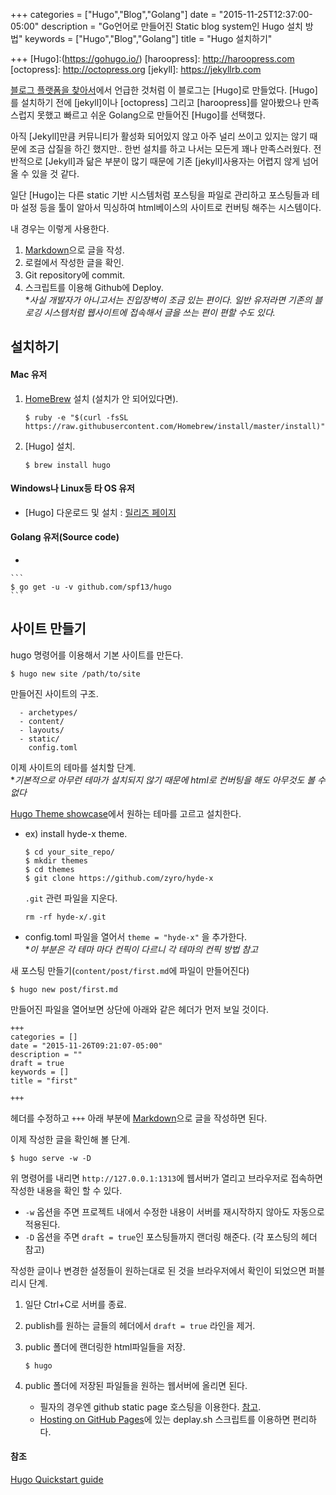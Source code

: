 +++
categories = ["Hugo","Blog","Golang"]
date = "2015-11-25T12:37:00-05:00"
description = "Go언어로 만들어진 Static blog system인 Hugo 설치 방법"
keywords = ["Hugo","Blog","Golang"]
title = "Hugo 설치하기"

+++
[Hugo]:(https://gohugo.io/)
[haroopress]: http://haroopress.com
[octopress]: http://octopress.org
[jekyll]: https://jekyllrb.com

[블로그 플랫폼을 찾아서](/blog/2015/11/23/블로그-플랫폼을-찾아서../)에서 언급한 것처럼 이 블로그는 [Hugo]로 만들었다.
[Hugo]를 설치하기 전에 [jekyll]이나 [octopress] 그리고 [haroopress]를 알아봤으나 만족스럽지 못했고 빠르고 쉬운 Golang으로 만들어진 [Hugo]를 선택했다.

아직 [Jekyll]만큼 커뮤니티가 활성화 되어있지 않고 아주 널리 쓰이고 있지는 않기 때문에 조금 삽질을 하긴 했지만..
한번 설치를 하고 나서는 모든게 꽤나 만족스러웠다. 전반적으로 [Jekyll]과 닮은 부분이 많기 때문에 기존 [jekyll]사용자는 어렵지 않게 넘어 올 수 있을 것 같다.

일단 [Hugo]는 다른 static 기반 시스템처럼 포스팅을 파일로 관리하고 포스팅들과 테마 설정 등을 툴이 알아서 믹싱하여 html베이스의 사이트로 컨버팅 해주는 시스템이다.

내 경우는 이렇게 사용한다.

1. [Markdown](https://ko.wikipedia.org/wiki/%EB%A7%88%ED%81%AC%EB%8B%A4%EC%9A%B4)으로 글을 작성.  
2. 로컬에서 작성한 글을 확인.  
3. Git repository에 commit.  
4. 스크립트를 이용해 Github에 Deploy.  
**사실 개발자가 아니고서는 진입장벽이 조금 있는 편이다. 일반 유저라면 기존의 블로깅 시스템처럼 웹사이트에 접속해서 글을 쓰는 편이 편할 수도 있다.*  

## 설치하기 ##

#### Mac 유저 ####

1. [HomeBrew](http://brew.sh/) 설치 (설치가 안 되어있다면).
  
	```
	$ ruby -e "$(curl -fsSL https://raw.githubusercontent.com/Homebrew/install/master/install)"
	```
2. [Hugo] 설치.
  
	```
	$ brew install hugo
	```
	
#### Windows나 Linux등 타 OS 유저 ####
- [Hugo] 다운로드 및 설치 : [릴리즈 페이지](https://github.com/spf13/hugo/releases)

#### Golang 유저(Source code) ####
- 

	```
	$ go get -u -v github.com/spf13/hugo
	```


## 사이트 만들기 ##

hugo 명령어를 이용해서 기본 사이트를 만든다.

```
$ hugo new site /path/to/site
```

만들어진 사이트의 구조.

```
  - archetypes/
  - content/
  - layouts/
  - static/
    config.toml
```

이제 사이트의 테마를 설치할 단계.  
**기본적으로 아무런 테마가 설치되지 않기 때문에 html로 컨버팅을 해도 아무것도 볼 수 없다*

[Hugo Theme showcase](http://themes.gohugo.io/)에서 원하는 테마를 고르고 설치한다.  

- ex) install hyde-x theme.

	```
	$ cd your_site_repo/
	$ mkdir themes
	$ cd themes
	$ git clone https://github.com/zyro/hyde-x
	```

	`.git` 관련 파일을 지운다.
  
	```
	rm -rf hyde-x/.git
	```

- config.toml 파일을 열어서 `theme = "hyde-x"` 을 추가한다.  
	**이 부분은 각 테마 마다 컨픽이 다르니 각 테마의 컨픽 방법 참고*

새 포스팅 만들기(`content/post/first.md`에 파일이 만들어진다)

```
$ hugo new post/first.md
```

만들어진 파일을 열어보면 상단에 아래와 같은 헤더가 먼저 보일 것이다.

```
+++
categories = []
date = "2015-11-26T09:21:07-05:00"
description = ""
draft = true
keywords = []
title = "first"

+++
```

헤더를 수정하고 `+++` 아래 부분에 [Markdown](https://ko.wikipedia.org/wiki/%EB%A7%88%ED%81%AC%EB%8B%A4%EC%9A%B4)으로 글을 작성하면 된다.

이제 작성한 글을 확인해 볼 단계.  
```
$ hugo serve -w -D
```

위 명령어를 내리면 `http://127.0.0.1:1313`에 웹서버가 열리고 브라우저로 접속하면 작성한 내용을 확인 할 수 있다.

- `-w` 옵션을 주면 프로젝트 내에서 수정한 내용이 서버를 재시작하지 않아도 자동으로 적용된다.  
- `-D` 옵션을 주면 `draft = true`인 포스팅들까지 랜더링 해준다. (각 포스팅의 헤더 참고)

작성한 글이나 변경한 설정들이 원하는대로 된 것을 브라우저에서 확인이 되었으면 퍼블리시 단계.

1. 일단 Ctrl+C로 서버를 종료.  
2. publish를 원하는 글들의 헤더에서 `draft = true` 라인을 제거.  
3. public 폴더에 랜더링한 html파일들을 저장.
  
	```
	$ hugo
	```

4. public 폴더에 저장된 파일들을 원하는 웹서버에 올리면 된다.  
	- 필자의 경우엔 github static page 호스팅을 이용한다. [참고](blog/2015/11/23/github-static-website-만들기/).  
	- [Hosting on GitHub Pages](https://gohugo.io/tutorials/github-pages-blog/)에 있는 deplay.sh 스크립트를 이용하면 편리하다.  

#### 참조 ####
[Hugo Quickstart guide](https://gohugo.io/overview/quickstart/)